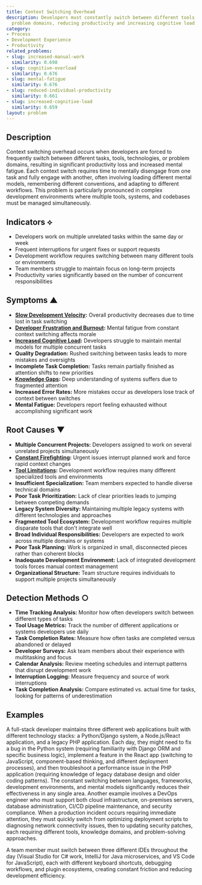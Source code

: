 ```yaml
---
title: Context Switching Overhead
description: Developers must constantly switch between different tools, systems, or
  problem domains, reducing productivity and increasing cognitive load.
category:
- Process
- Development Experience
- Productivity
related_problems:
- slug: increased-manual-work
  similarity: 0.698
- slug: cognitive-overload
  similarity: 0.676
- slug: mental-fatigue
  similarity: 0.676
- slug: reduced-individual-productivity
  similarity: 0.661
- slug: increased-cognitive-load
  similarity: 0.659
layout: problem
---
```


## Description

Context switching overhead occurs when developers are forced to frequently switch between different tasks, tools, technologies, or problem domains, resulting in significant productivity loss and increased mental fatigue. Each context switch requires time to mentally disengage from one task and fully engage with another, often involving loading different mental models, remembering different conventions, and adapting to different workflows. This problem is particularly pronounced in complex development environments where multiple tools, systems, and codebases must be managed simultaneously.

## Indicators ⟡

- Developers work on multiple unrelated tasks within the same day or week
- Frequent interruptions for urgent fixes or support requests
- Development workflow requires switching between many different tools or environments
- Team members struggle to maintain focus on long-term projects
- Productivity varies significantly based on the number of concurrent responsibilities

## Symptoms ▲

- **[Slow Development Velocity](slow-development-velocity.md):** Overall productivity decreases due to time lost in task switching
- **[Developer Frustration and Burnout](developer-frustration-and-burnout.md):** Mental fatigue from constant context switching affects morale
- **[Increased Cognitive Load](increased-cognitive-load.md):** Developers struggle to maintain mental models for multiple concurrent tasks
- **Quality Degradation:** Rushed switching between tasks leads to more mistakes and oversights
- **Incomplete Task Completion:** Tasks remain partially finished as attention shifts to new priorities
- **[Knowledge Gaps](knowledge-gaps.md):** Deep understanding of systems suffers due to fragmented attention
- **Increased Error Rates:** More mistakes occur as developers lose track of context between switches
- **Mental Fatigue:** Developers report feeling exhausted without accomplishing significant work

## Root Causes ▼

- **Multiple Concurrent Projects:** Developers assigned to work on several unrelated projects simultaneously
- **[Constant Firefighting](constant-firefighting.md):** Urgent issues interrupt planned work and force rapid context changes
- **[Tool Limitations](tool-limitations.md):** Development workflow requires many different specialized tools and environments
- **Insufficient Specialization:** Team members expected to handle diverse technical domains
- **Poor Task Prioritization:** Lack of clear priorities leads to jumping between competing demands
- **Legacy System Diversity:** Maintaining multiple legacy systems with different technologies and approaches
- **Fragmented Tool Ecosystem:** Development workflow requires multiple disparate tools that don't integrate well
- **Broad Individual Responsibilities:** Developers are expected to work across multiple domains or systems
- **Poor Task Planning:** Work is organized in small, disconnected pieces rather than coherent blocks
- **Inadequate Development Environment:** Lack of integrated development tools forces manual context management
- **Organizational Structure:** Team structure requires individuals to support multiple projects simultaneously

## Detection Methods ○

- **Time Tracking Analysis:** Monitor how often developers switch between different types of tasks
- **Tool Usage Metrics:** Track the number of different applications or systems developers use daily
- **Task Completion Rates:** Measure how often tasks are completed versus abandoned or delayed
- **Developer Surveys:** Ask team members about their experience with multitasking and focus
- **Calendar Analysis:** Review meeting schedules and interrupt patterns that disrupt development work
- **Interruption Logging:** Measure frequency and source of work interruptions
- **Task Completion Analysis:** Compare estimated vs. actual time for tasks, looking for patterns of underestimation

## Examples

A full-stack developer maintains three different web applications built with different technology stacks: a Python/Django system, a Node.js/React application, and a legacy PHP application. Each day, they might need to fix a bug in the Python system (requiring familiarity with Django ORM and specific business logic), implement a feature in the React app (switching to JavaScript, component-based thinking, and different deployment processes), and then troubleshoot a performance issue in the PHP application (requiring knowledge of legacy database design and older coding patterns). The constant switching between languages, frameworks, development environments, and mental models significantly reduces their effectiveness in any single area. Another example involves a DevOps engineer who must support both cloud infrastructure, on-premises servers, database administration, CI/CD pipeline maintenance, and security compliance. When a production incident occurs requiring immediate attention, they must quickly switch from optimizing deployment scripts to diagnosing network connectivity issues, then to updating security patches, each requiring different tools, knowledge domains, and problem-solving approaches.

A team member must switch between three different IDEs throughout the day (Visual Studio for C# work, IntelliJ for Java microservices, and VS Code for JavaScript), each with different keyboard shortcuts, debugging workflows, and plugin ecosystems, creating constant friction and reducing development efficiency.